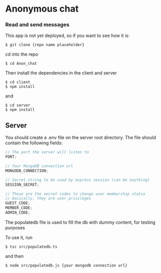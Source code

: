 # Anonymous chat

### Read and send messages

This app is not yet deployed, so if you want to see how it is:

```shell
$ git clone {repo name placeholder}
```

cd into the repo

```shell
$ cd Anon_chat
```

Then install the dependencies in the client and server

```shell
$ cd client
$ npm install
```

and

```shell
$ cd server
$ npm install
```

## Server

You should create a .env file on the server root directory.
The file should contain the following fields:

```ts
// The port the server will listen to
PORT;

// Your MongoDB connection url
MONGODB_CONNECTION;

// Secret string to be used by express session (can be anything)
SESSION_SECRET;

// Those are the secret codes to change user membership status
// basically, they are user privileges
GUEST_CODE;
MEMBER_CODE;
ADMIN_CODE;
```

The populatedb file is used to fill the db with dummy content, for testing purposes

To use it, run

```shell
$ tsc src/populatedb.ts
```

and then

```shell
$ node src/populatedb.js {your mongodb connection url}
```

